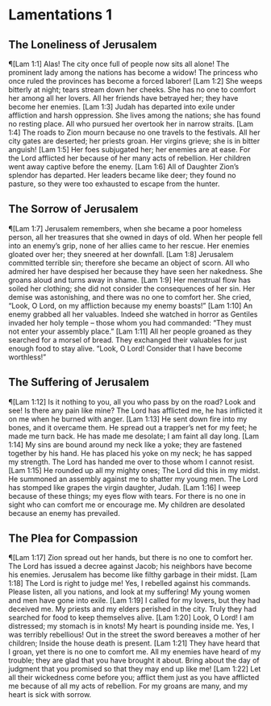 # Lamentations 1

## The Loneliness of Jerusalem
¶[Lam 1:1] Alas! The city once full of people now sits all alone! The prominent lady among the nations has become a widow! The princess who once ruled the provinces has become a forced laborer!
[Lam 1:2] She weeps bitterly at night; tears stream down her cheeks. She has no one to comfort her among all her lovers. All her friends have betrayed her; they have become her enemies.
[Lam 1:3] Judah has departed into exile under affliction and harsh oppression. She lives among the nations; she has found no resting place. All who pursued her overtook her in narrow straits.
[Lam 1:4] The roads to Zion mourn because no one travels to the festivals. All her city gates are deserted; her priests groan. Her virgins grieve; she is in bitter anguish!
[Lam 1:5] Her foes subjugated her; her enemies are at ease. For the Lord afflicted her because of her many acts of rebellion. Her children went away captive before the enemy.
[Lam 1:6] All of Daughter Zion’s splendor has departed. Her leaders became like deer; they found no pasture, so they were too exhausted to escape from the hunter.

## The Sorrow of Jerusalem
¶[Lam 1:7] Jerusalem remembers, when she became a poor homeless person, all her treasures that she owned in days of old. When her people fell into an enemy’s grip, none of her allies came to her rescue. Her enemies gloated over her; they sneered at her downfall.
[Lam 1:8] Jerusalem committed terrible sin; therefore she became an object of scorn. All who admired her have despised her because they have seen her nakedness. She groans aloud and turns away in shame.
[Lam 1:9] Her menstrual flow has soiled her clothing; she did not consider the consequences of her sin. Her demise was astonishing, and there was no one to comfort her. She cried, “Look, O Lord, on my affliction because my enemy boasts!”
[Lam 1:10] An enemy grabbed all her valuables. Indeed she watched in horror as Gentiles invaded her holy temple – those whom you had commanded: “They must not enter your assembly place.”
[Lam 1:11] All her people groaned as they searched for a morsel of bread. They exchanged their valuables for just enough food to stay alive. “Look, O Lord! Consider that I have become worthless!”

## The Suffering of Jerusalem
¶[Lam 1:12] Is it nothing to you, all you who pass by on the road? Look and see! Is there any pain like mine? The Lord has afflicted me, he has inflicted it on me when he burned with anger.
[Lam 1:13] He sent down fire into my bones, and it overcame them. He spread out a trapper’s net for my feet; he made me turn back. He has made me desolate; I am faint all day long.
[Lam 1:14] My sins are bound around my neck like a yoke; they are fastened together by his hand. He has placed his yoke on my neck; he has sapped my strength. The Lord has handed me over to those whom I cannot resist.
[Lam 1:15] He rounded up all my mighty ones; The Lord did this in my midst. He summoned an assembly against me to shatter my young men. The Lord has stomped like grapes the virgin daughter, Judah.
[Lam 1:16] I weep because of these things; my eyes flow with tears. For there is no one in sight who can comfort me or encourage me. My children are desolated because an enemy has prevailed.

## The Plea for Compassion
¶[Lam 1:17] Zion spread out her hands, but there is no one to comfort her. The Lord has issued a decree against Jacob; his neighbors have become his enemies. Jerusalem has become like filthy garbage in their midst.
[Lam 1:18] The Lord is right to judge me! Yes, I rebelled against his commands. Please listen, all you nations, and look at my suffering! My young women and men have gone into exile.
[Lam 1:19] I called for my lovers, but they had deceived me. My priests and my elders perished in the city. Truly they had searched for food to keep themselves alive.
[Lam 1:20] Look, O Lord! I am distressed; my stomach is in knots! My heart is pounding inside me. Yes, I was terribly rebellious! Out in the street the sword bereaves a mother of her children; Inside the house death is present.
[Lam 1:21] They have heard that I groan, yet there is no one to comfort me. All my enemies have heard of my trouble; they are glad that you have brought it about. Bring about the day of judgment that you promised so that they may end up like me!
[Lam 1:22] Let all their wickedness come before you; afflict them just as you have afflicted me because of all my acts of rebellion. For my groans are many, and my heart is sick with sorrow.
